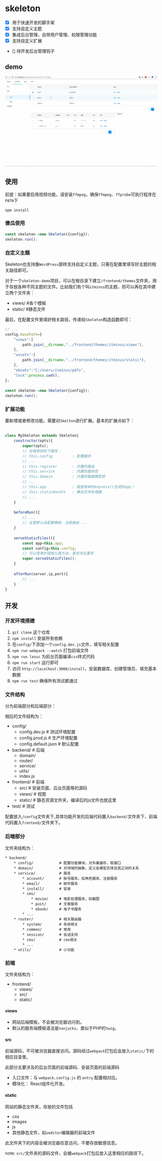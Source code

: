 # skeleton

- [x] 用于快速开发的脚手架
- [x] 支持自定义主题
- [x] 集成后台管理，自带用户管理、权限管理功能
- [x] 支持自定义扩展
- [] 待开发后台管理钩子

## demo

![screenshot](https://github.com/newbienewbie/skeleton/raw/master/dashboard.gif)

## 使用

前提：如果要启用视频功能，请安装`ffmpeg`，确保`ffmpeg`、`ffprobe`可执行程序在`PATH`下

```
npm install 
```

### 傻瓜使用

```javascript
const skeleton =new Skeleton({config});
skeleton.run();
```

### 自定义主题

Skeleton也支持像`WordPress`那样支持自定义主题，只需在配置里填写好主题的相关路径即可。

对于一个`skeleton-demo`项目，可以在根目录下建立`/frontend/themes`文件夹，用于存放各种不同主题的文件。比如我们有个叫`itminus`的主题，则可以再在其中建立两个文件夹：
* views/  #各个模板
* static/ #静态文件

最后，在配置文件里填好相关路径，传递给`Skeleton`构造函数即可：
```javascript
// ...
config.basePath={
    "views":[
        path.join(__dirname,"../frontend/themes/itminus/views"),
    ],
    "assets":[
        path.join(__dirname,"../frontend/themes/itminus/static"),
    ],
    "ebooks":"C:/Users/itminus/pdfs",
    "lock":process.cwd(),
};

const skeleton =new Skeleton({config});
skeleton.run();
```

### 扩展功能

要新增或者修改功能，需要对`Skelton`进行扩展。基本的扩展点如下：

```javascript

class MySkeleton extends Skeleton{
    constructor(opts){
        super(opts);
        // 会继承到如下属性：
        // this.config         : 配置缓存
        // ...
        // this.register       : 内置的路由
        // this.service        : 内置的服务层
        // this.domain         : 内置的数据模型层
        // ...
        // this.app            : 就是简单的express()生成的app！
        // this.staticHandle   : 静态文件处理器
        // ...
    }

    beforeRun(){
        // ...
        // 这里默认会配置模板、注册路由 ...
    }

    serveStaticFiles(){
        const app=this.app;
        const config=this.config;
        // 可以简单的调用父类方法，甚至完全重写
        super.serveStaticFiles();
    }

    afterRun(server,ip,port){
        // ...
    }
}
```


## 开发

### 开发环境搭建 

1. `git clone` 这个仓库
2. `npm install` 安装所有依赖
3. 在`config/`下添加一个`config.dev.js`文件，填写相关配置
4. `npm run webpack --watch` 打包前端文件
5. `npm run lessc` 为前台页面编译`css`样式代码
6. `npm run start` 运行即可
7. 访问 `http://localhost:3000/install`，安装数据库、创建管理员、填充基本数据
8. `npm run test` 确保所有测试都通过

### 文件结构

分为前端部分和后端部分：

相应的文件结构为：

* config/
    * config.dev.js          # 测试环境配置
    * config.prod.js         # 生产环境配置
    * config.default.json    # 默认配置
* backend/                   # 后端
    * domain/
    * router/
    * service/
    * utils/
    * index.js
* frontend/                  # 前端
    * src/                   # 安装页面、后台页面等的源码
    * views/                 # 视图
    * static/                # 静态资源文件夹，编译后的js文件也放这里
* test/                      # 测试


配置放入`/config`文件夹下,具体功能开发的后端代码置入`backend/`文件夹下，前端代码置入`frontend/`文件夹下。


### 后端部分

文件夹结构为：
```
* backend/
    * config/            # 配置功能模块，对外暴露存、取接口
    * domain/            # 对领域的抽象，定义各模型实体及其之间的关系
    * service/           # 服务
        * account/       # 账号服务，如角色服务、注册服务
        * email/         # 邮件服务
        * install/       # 安装
        * cms/
            * movie/     # 电影处理服务，如截图
            * post/      # 文章服务
            * ebook/     # 电子书服务
        * ...
    * router/            # 相关路由器
        * system/        # 系统相关
        * common/        # 常用
        * session/       # 会话支持
        * cms/           # cms相关
        * ...
    * utils/             # 小功能
```


### 前端

文件夹结构为：

* frontend/
    * views/
    * src/
    * static/


#### views

* 网站后端模板，不会被浏览器访问到。
* 默认的服务端模板语法是`nunjucks`，类似于PHP的`twig`。

#### src

前端源码，不可被浏览器直接访问。源码经过`webpack`打包后会放入`static/`下的相应目录里。

此部分主要涉及的后台页面的前端源码、安装页面的前端源码

* 入口文件：与 `webpack.config.js` 的 `entry` 配置相对应。
* 模块化： React组件化开发。

#### static

网站的静态文件夹，存放的文件包括

* css
* images
* js
* 其他静态文件，如`ueditor`编辑器的前端文件

此文件夹下的内容会被浏览器任意访问，不要存放敏感信息。

note: `src/`文件夹的源码文件，会被`webpack`打包后放入这里相应的路径下。

